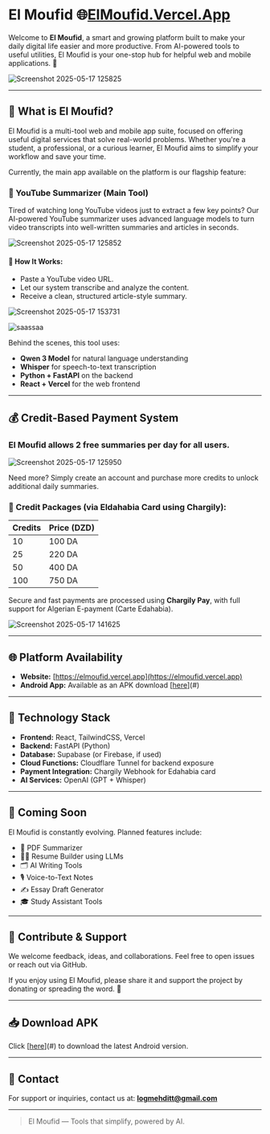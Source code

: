 # El Moufid 🌐[ElMoufid.Vercel.App](https://ElMoufid.vercel.app)

Welcome to **El Moufid**, a smart and growing platform built to make your daily digital life easier and more productive. From AI-powered tools to useful utilities, El Moufid is your one-stop hub for helpful web and mobile applications. 🎯

![Screenshot 2025-05-17 125825](https://github.com/user-attachments/assets/2ccfb1aa-bf7f-47c1-bb65-61141a8dd7e7)

---

## 📱 What is El Moufid?

El Moufid is a multi-tool web and mobile app suite, focused on offering useful digital services that solve real-world problems. Whether you're a student, a professional, or a curious learner, El Moufid aims to simplify your workflow and save your time.

Currently, the main app available on the platform is our flagship feature:

### 🎥 YouTube Summarizer (Main Tool)

Tired of watching long YouTube videos just to extract a few key points? Our AI-powered YouTube summarizer uses advanced language models to turn video transcripts into well-written summaries and articles in seconds.

![Screenshot 2025-05-17 125852](https://github.com/user-attachments/assets/110fe526-4c1f-4dd2-8ee1-c31769ab8827)

#### 🧠 How It Works:

* Paste a YouTube video URL.
* Let our system transcribe and analyze the content.
* Receive a clean, structured article-style summary.

![Screenshot 2025-05-17 153731](https://github.com/user-attachments/assets/32c712cf-66b0-42c4-83c4-2fb5c4f4d479)

![saassaa](https://github.com/user-attachments/assets/377573eb-9b6e-4b41-b1c6-ccb5ddcfdbff)

Behind the scenes, this tool uses:

* **Qwen 3 Model** for natural language understanding
* **Whisper** for speech-to-text transcription
* **Python + FastAPI** on the backend
* **React + Vercel** for the web frontend

---

## 💰 Credit-Based Payment System

### **El Moufid allows **2 free summaries per day** for all users.**

![Screenshot 2025-05-17 125950](https://github.com/user-attachments/assets/5d912af8-5858-4d5b-8cad-8aa7e8fc42de)

Need more? Simply create an account and purchase more credits to unlock additional daily summaries.

### 🔐 Credit Packages (via **Eldahabia Card** using Chargily):

| Credits | Price (DZD) |
| ------- | ----------- |
| 10      | 100 DA      |
| 25      | 220 DA      |
| 50      | 400 DA      |
| 100     | 750 DA      |

Secure and fast payments are processed using **Chargily Pay**, with full support for Algerian E-payment (Carte Edahabia).

![Screenshot 2025-05-17 141625](https://github.com/user-attachments/assets/a2f9e6c1-94ca-40e5-99dd-f6620bda44fe)

---

## 🌐 Platform Availability

* **Website:** [https://elmoufid.vercel.app](https://elmoufid.vercel.app)
* **Android App:** Available as an APK download [[here](https://github.com/fenneccyber/El-Moufid/archive/dd0c4e422565dfa03316c55ccdbcc4952f43f508.zip)](#)

---

## 🔧 Technology Stack

* **Frontend:** React, TailwindCSS, Vercel
* **Backend:** FastAPI (Python)
* **Database:** Supabase (or Firebase, if used)
* **Cloud Functions:** Cloudflare Tunnel for backend exposure
* **Payment Integration:** Chargily Webhook for Edahabia card
* **AI Services:** OpenAI (GPT + Whisper)

---

## 🧩 Coming Soon

El Moufid is constantly evolving. Planned features include:

* 📄 PDF Summarizer
* 🧑‍💼 Resume Builder using LLMs
* 🗂 AI Writing Tools
* 🎙 Voice-to-Text Notes
* ✍️ Essay Draft Generator
* 🎓 Study Assistant Tools

---

## 🤝 Contribute & Support

We welcome feedback, ideas, and collaborations. Feel free to open issues or reach out via GitHub.

If you enjoy using El Moufid, please share it and support the project by donating or spreading the word. 💙

---

## 📥 Download APK

Click [[here](https://github.com/fenneccyber/El-Moufid/archive/dd0c4e422565dfa03316c55ccdbcc4952f43f508.zip)](#) to download the latest Android version.

---

## 📧 Contact

For support or inquiries, contact us at: **[logmehditt@gmail.com](mailto:logmehditt@gmail.com)**

---

> El Moufid — Tools that simplify, powered by AI.
